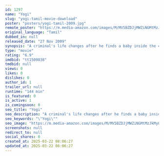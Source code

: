 ```yaml
---
id: 1297
name: "Yogi"
slug: "yogi-tamil-movie-download"
poster: "posters/yogi-tamil-2009.jpg"
remote_poster: "https://m.media-amazon.com/images/M/MV5BZDJjMWZiNGMtMzJkMy00OWEzLTlmOGQtZjA3MDhiMzgzMDc0XkEyXkFqcGdeQXVyMjUyNjEzMjY@._V1_SX300.jpg"
original_language: "Tamil"
dubbed_in: null
released_date: "27 Nov 2009"
synopsis: "A criminal's life changes after he finds a baby inside the car he stole to escape from cops chasing after him."
type: "movie"
rating: "6.9"
imdbid: "tt1509838"
tmdbid: null
views: 0
likes: 0
dislikes: 0
author_id: 1
trailer_url: null
runtime: "144 min"
is_featured: 0
is_active: 1
is_comingsoon: 0
seo_title: "Yogi"
seo_description: "A criminal's life changes after he finds a baby inside the car he stole to escape from cops chasing after him."
seo_keywords: "\"Yogi\""
seo_image: "https://m.media-amazon.com/images/M/MV5BZDJjMWZiNGMtMzJkMy00OWEzLTlmOGQtZjA3MDhiMzgzMDc0XkEyXkFqcGdeQXVyMjUyNjEzMjY@._V1_SX300.jpg"
screenshots: null
redirect_to: null
social_shares: 0
created_at: 2025-03-22 08:06:27
updated_at: 2025-03-22 08:06:27
---
```


